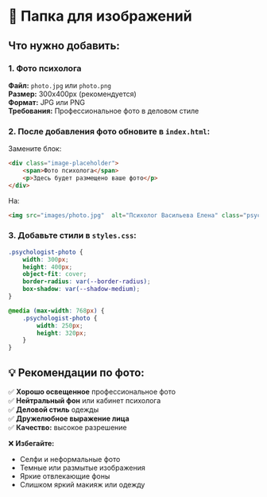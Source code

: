 # 📸 Папка для изображений

## Что нужно добавить:

### 1. Фото психолога
**Файл:** `photo.jpg` или `photo.png`  
**Размер:** 300x400px (рекомендуется)  
**Формат:** JPG или PNG  
**Требования:** Профессиональное фото в деловом стиле

### 2. После добавления фото обновите в `index.html`:

Замените блок:
```html
<div class="image-placeholder">
    <span>Фото психолога</span>
    <p>Здесь будет размещено ваше фото</p>
</div>
```

На:
```html
<img src="images/photo.jpg"  alt="Психолог Васильева Елена" class="psychologist-photo">
```

### 3. Добавьте стили в `styles.css`:
```css
.psychologist-photo {
    width: 300px;
    height: 400px;
    object-fit: cover;
    border-radius: var(--border-radius);
    box-shadow: var(--shadow-medium);
}

@media (max-width: 768px) {
    .psychologist-photo {
        width: 250px;
        height: 320px;
    }
}
```

## 💡 Рекомендации по фото:

✅ **Хорошо освещенное** профессиональное фото  
✅ **Нейтральный фон** или кабинет психолога  
✅ **Деловой стиль** одежды  
✅ **Дружелюбное выражение лица**  
✅ **Качество:** высокое разрешение  

❌ **Избегайте:**
- Селфи и неформальные фото
- Темные или размытые изображения
- Яркие отвлекающие фоны
- Слишком яркий макияж или одежду